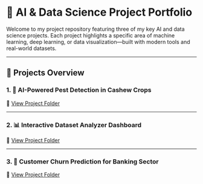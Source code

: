 # 🌾 AI & Data Science Project Portfolio

Welcome to my project repository featuring three of my key AI and data science projects. Each project highlights a specific area of machine learning, deep learning, or data visualization—built with modern tools and real-world datasets.

---

## 📁 Projects Overview

### 1. 🐛 AI-Powered Pest Detection in Cashew Crops

📌 [View Project Folder](./Crop_Pest_Detection/crop_pest.ipybn)

---

### 2. 📊 Interactive Dataset Analyzer Dashboard

📌 [View Project Folder](./interactive-dashboard)

---

### 3. 🏦 Customer Churn Prediction for Banking Sector

📌 [View Project Folder](./Customer_Churn/churn.ipynb)




